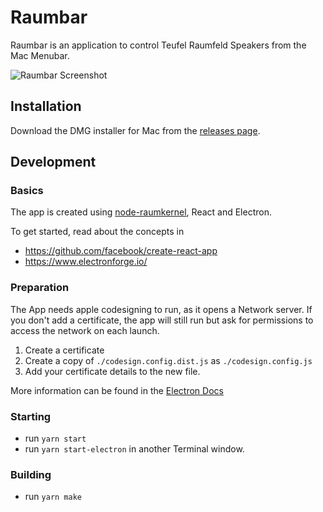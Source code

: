 # Raumbar

Raumbar is an application to control Teufel Raumfeld Speakers from the Mac Menubar.

![Raumbar Screenshot](https://user-images.githubusercontent.com/456963/103465877-f4300c00-4d3f-11eb-905b-c16c11d4a0a2.png)

## Installation

Download the DMG installer for Mac from the [releases page](https://github.com/ulilicht/Raumbar/releases). 

## Development

### Basics

The app is created using [node-raumkernel](https://github.com/ChriD/node-raumkernel), React and Electron.

To get started, read about the concepts in

- https://github.com/facebook/create-react-app
- https://www.electronforge.io/

### Preparation

The App needs apple codesigning to run, as it opens a Network server. If you don't add a certificate, the app will still
run but ask for permissions to access the network on each launch. 

1) Create a certificate
2) Create a copy of `./codesign.config.dist.js` as `./codesign.config.js`
3) Add your certificate details to the new file.

More information can be found in the [Electron Docs](https://www.electronjs.org/docs/tutorial/code-signing)

### Starting

- run `yarn start`
- run `yarn start-electron` in another Terminal window.

### Building

- run `yarn make`
